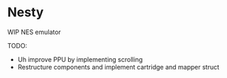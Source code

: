 # Nesty

WIP NES emulator

TODO:

- Uh improve PPU by implementing scrolling
- Restructure components and implement cartridge and mapper struct
